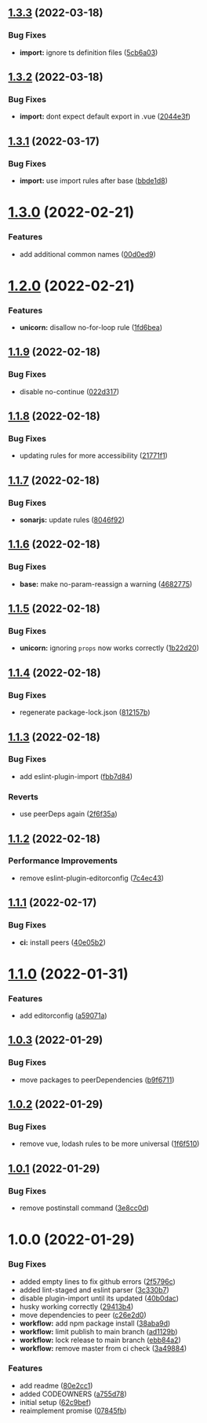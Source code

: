 ## [1.3.3](https://github.com/demvsystems/eslint-config-liebe/compare/v1.3.2...v1.3.3) (2022-03-18)


### Bug Fixes

* **import:** ignore ts definition files ([5cb6a03](https://github.com/demvsystems/eslint-config-liebe/commit/5cb6a03f6df40b663d402fdd72307fc3e8bd0a65))

## [1.3.2](https://github.com/demvsystems/eslint-config-liebe/compare/v1.3.1...v1.3.2) (2022-03-18)


### Bug Fixes

* **import:** dont expect default export in .vue ([2044e3f](https://github.com/demvsystems/eslint-config-liebe/commit/2044e3fb8ec3dc44f8c76512942ef7e16d4265c6))

## [1.3.1](https://github.com/demvsystems/eslint-config-liebe/compare/v1.3.0...v1.3.1) (2022-03-17)


### Bug Fixes

* **import:** use import rules after base ([bbde1d8](https://github.com/demvsystems/eslint-config-liebe/commit/bbde1d8702f4c95579357c17df868ded4b789e94))

# [1.3.0](https://github.com/demvsystems/eslint-config-liebe/compare/v1.2.0...v1.3.0) (2022-02-21)


### Features

* add additional common names ([00d0ed9](https://github.com/demvsystems/eslint-config-liebe/commit/00d0ed9427ba1a5166703904cce5de193f1887bf))

# [1.2.0](https://github.com/demvsystems/eslint-config-liebe/compare/v1.1.9...v1.2.0) (2022-02-21)


### Features

* **unicorn:** disallow no-for-loop rule ([1fd6bea](https://github.com/demvsystems/eslint-config-liebe/commit/1fd6bea34067e0c707dd2d73063c1a8810f13c3f))

## [1.1.9](https://github.com/demvsystems/eslint-config-liebe/compare/v1.1.8...v1.1.9) (2022-02-18)


### Bug Fixes

* disable no-continue ([022d317](https://github.com/demvsystems/eslint-config-liebe/commit/022d31713ff298df2c536b06da5ef4cd1e9b4561))

## [1.1.8](https://github.com/demvsystems/eslint-config-liebe/compare/v1.1.7...v1.1.8) (2022-02-18)


### Bug Fixes

* updating rules for more accessibility ([21771f1](https://github.com/demvsystems/eslint-config-liebe/commit/21771f19785b04804ec1dd736b320e64e14d27cb))

## [1.1.7](https://github.com/demvsystems/eslint-config-liebe/compare/v1.1.6...v1.1.7) (2022-02-18)


### Bug Fixes

* **sonarjs:** update rules ([8046f92](https://github.com/demvsystems/eslint-config-liebe/commit/8046f92b21669b3656482638755ed22bb9b1d23b))

## [1.1.6](https://github.com/demvsystems/eslint-config-liebe/compare/v1.1.5...v1.1.6) (2022-02-18)


### Bug Fixes

* **base:** make no-param-reassign a warning ([4682775](https://github.com/demvsystems/eslint-config-liebe/commit/46827759609b682ed7c9cdd709fb9aa2a2bc2540))

## [1.1.5](https://github.com/demvsystems/eslint-config-liebe/compare/v1.1.4...v1.1.5) (2022-02-18)


### Bug Fixes

* **unicorn:** ignoring `props` now works correctly ([1b22d20](https://github.com/demvsystems/eslint-config-liebe/commit/1b22d200c151da5105871ba419fec72d2bedf8e6))

## [1.1.4](https://github.com/demvsystems/eslint-config-liebe/compare/v1.1.3...v1.1.4) (2022-02-18)


### Bug Fixes

* regenerate package-lock.json ([812157b](https://github.com/demvsystems/eslint-config-liebe/commit/812157b624278c8212af35030713e7f33de51f1e))

## [1.1.3](https://github.com/demvsystems/eslint-config-liebe/compare/v1.1.2...v1.1.3) (2022-02-18)


### Bug Fixes

* add eslint-plugin-import ([fbb7d84](https://github.com/demvsystems/eslint-config-liebe/commit/fbb7d845a611241ea9ad3dfc4b49917586362ea9))


### Reverts

* use peerDeps again ([2f6f35a](https://github.com/demvsystems/eslint-config-liebe/commit/2f6f35a492e007c8f584b7e653f934264736a1d8))

## [1.1.2](https://github.com/demvsystems/eslint-config-liebe/compare/v1.1.1...v1.1.2) (2022-02-18)


### Performance Improvements

* remove eslint-plugin-editorconfig ([7c4ec43](https://github.com/demvsystems/eslint-config-liebe/commit/7c4ec4301f4e7ed7ca9a836953113110c750cbdf))

## [1.1.1](https://github.com/demvsystems/eslint-config-liebe/compare/v1.1.0...v1.1.1) (2022-02-17)


### Bug Fixes

* **ci:** install peers ([40e05b2](https://github.com/demvsystems/eslint-config-liebe/commit/40e05b2b6506044786c287b9369373bf13bac7e7))

# [1.1.0](https://github.com/demvsystems/eslint-config-liebe/compare/v1.0.3...v1.1.0) (2022-01-31)


### Features

* add editorconfig ([a59071a](https://github.com/demvsystems/eslint-config-liebe/commit/a59071ac09238fb7dfc66db29546e3e50464e515))

## [1.0.3](https://github.com/demvsystems/eslint-config-liebe/compare/v1.0.2...v1.0.3) (2022-01-29)


### Bug Fixes

* move packages to peerDependencies ([b9f6711](https://github.com/demvsystems/eslint-config-liebe/commit/b9f6711c574d1bfc06f76eb9fe63ffc900d91af3))

## [1.0.2](https://github.com/demvsystems/eslint-config-liebe/compare/v1.0.1...v1.0.2) (2022-01-29)


### Bug Fixes

* remove vue, lodash rules to be more universal ([1f6f510](https://github.com/demvsystems/eslint-config-liebe/commit/1f6f51007af7d049b13dabf8bd07175386e5bba0))

## [1.0.1](https://github.com/demvsystems/eslint-config-liebe/compare/v1.0.0...v1.0.1) (2022-01-29)


### Bug Fixes

* remove postinstall command ([3e8cc0d](https://github.com/demvsystems/eslint-config-liebe/commit/3e8cc0de17da70a0e9eaa762a17772e7c841ecc7))

# 1.0.0 (2022-01-29)


### Bug Fixes

* added empty lines to fix github errors ([2f5796c](https://github.com/demvsystems/eslint-config-liebe/commit/2f5796c9b263b95a5d1c63a58efaaf01c41c9090))
* added lint-staged and eslint parser ([3c330b7](https://github.com/demvsystems/eslint-config-liebe/commit/3c330b776c0d701b3fa8fa6cf65a394cc93707fc))
* disable plugin-import until its updated ([40b0dac](https://github.com/demvsystems/eslint-config-liebe/commit/40b0dac323f315048900f07b68bf737b0d8ffd7e))
* husky working correctly ([29413b4](https://github.com/demvsystems/eslint-config-liebe/commit/29413b4e952c5109da95f439081dedd5a9ad4da0))
* move dependencies to peer ([c26e2d0](https://github.com/demvsystems/eslint-config-liebe/commit/c26e2d093a65559dab821af25fccf7b5f5dd2c04))
* **workflow:** add npm package install ([38aba9d](https://github.com/demvsystems/eslint-config-liebe/commit/38aba9d0f1abef1e0fb976b608c15973bd51074b))
* **workflow:** limit publish to main branch ([ad1129b](https://github.com/demvsystems/eslint-config-liebe/commit/ad1129b077efa4319c2ef6114b0cca2bcab3cb39))
* **workflow:** lock release to main branch ([ebb84a2](https://github.com/demvsystems/eslint-config-liebe/commit/ebb84a24ef9a96d3b4fb6aeadb8a1a6de94c1080))
* **workflow:** remove master from ci check ([3a49884](https://github.com/demvsystems/eslint-config-liebe/commit/3a49884305dc062678fa5973363e9e00c9bca561))


### Features

* add readme ([80e2cc1](https://github.com/demvsystems/eslint-config-liebe/commit/80e2cc1bc60b10dcebd2a26ac1e6d2601fd0d0b9))
* added CODEOWNERS ([a755d78](https://github.com/demvsystems/eslint-config-liebe/commit/a755d78ed32a84e29fd78c8496801b0ac619dd8e))
* initial setup ([62c9bef](https://github.com/demvsystems/eslint-config-liebe/commit/62c9bef291480f810a76c8c441e054882ba9f7b6))
* reaimplement promise ([07845fb](https://github.com/demvsystems/eslint-config-liebe/commit/07845fb6f43c06b66d9d608ad1635831155bb79d))
